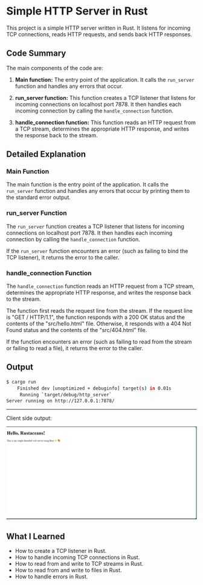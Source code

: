 # Simple HTTP Server in Rust
This project is a simple HTTP server written in Rust. It listens for incoming TCP connections, reads HTTP requests, and sends back HTTP responses.

## Code Summary
The main components of the code are:

1. **Main function:** The entry point of the application. It calls the `run_server` function and handles any errors that occur.

2. **run_server function:** This function creates a TCP listener that listens for incoming connections on localhost port 7878. It then handles each incoming connection by calling the `handle_connection` function.

3. **handle_connection function:** This function reads an HTTP request from a TCP stream, determines the appropriate HTTP response, and writes the response back to the stream.

## Detailed Explanation

### Main Function
The main function is the entry point of the application. It calls the `run_server` function and handles any errors that occur by printing them to the standard error output.

### run_server Function
The `run_server` function creates a TCP listener that listens for incoming connections on localhost port 7878. It then handles each incoming connection by calling the `handle_connection` function.

If the `run_server` function encounters an error (such as failing to bind the TCP listener), it returns the error to the caller.

### handle_connection Function
The `handle_connection` function reads an HTTP request from a TCP stream, determines the appropriate HTTP response, and writes the response back to the stream.

The function first reads the request line from the stream. If the request line is "GET / HTTP/1.1", the function responds with a 200 OK status and the contents of the "src/hello.html" file. Otherwise, it responds with a 404 Not Found status and the contents of the "src/404.html" file.

If the function encounters an error (such as failing to read from the stream or failing to read a file), it returns the error to the caller.

## Output

```bash
$ cargo run
    Finished dev [unoptimized + debuginfo] target(s) in 0.01s
     Running `target/debug/http_server`
Server running on http://127.0.0.1:7878/
```

---

Client side output:

<!-- Include the screenshot -->
![Client side output](./output.png)


## What I Learned
- How to create a TCP listener in Rust.
- How to handle incoming TCP connections in Rust.
- How to read from and write to TCP streams in Rust.
- How to read from and write to files in Rust.
- How to handle errors in Rust.